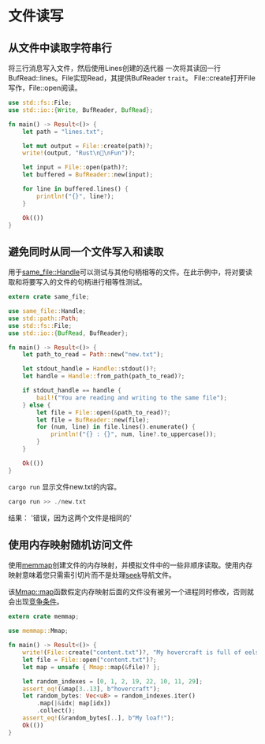 # 文件读写

## 从文件中读取字符串行

将三行消息写入文件，然后使用Lines创建的迭代器 一次将其读回一行BufRead::lines。File实现Read，其提供BufReader `trait`。 File::create打开File写作，File::open阅读。

```rust
use std::fs::File;
use std::io::{Write, BufReader, BufRead};

fn main() -> Result<()> {
    let path = "lines.txt";

    let mut output = File::create(path)?;
    write!(output, "Rust\n💖\nFun")?;

    let input = File::open(path)?;
    let buffered = BufReader::new(input);

    for line in buffered.lines() {
        println!("{}", line?);
    }

    Ok(())
}
```

## 避免同时从同一个文件写入和读取

用于[same_file::Handle](https://docs.rs/same-file/*/same_file/struct.Handle.html)可以测试与其他句柄相等的文件。在此示例中，将对要读取和将要写入的文件的句柄进行相等性测试。

```rust
extern crate same_file;

use same_file::Handle;
use std::path::Path;
use std::fs::File;
use std::io::{BufRead, BufReader};

fn main() -> Result<()> {
    let path_to_read = Path::new("new.txt");

    let stdout_handle = Handle::stdout()?;
    let handle = Handle::from_path(path_to_read)?;

    if stdout_handle == handle {
        bail!("You are reading and writing to the same file");
    } else {
        let file = File::open(&path_to_read)?;
        let file = BufReader::new(file);
        for (num, line) in file.lines().enumerate() {
            println!("{} : {}", num, line?.to_uppercase());
        }
    }

    Ok(())
}
```

`cargo run` 显示文件new.txt的内容。

```rust
cargo run >> ./new.txt
```

结果： '错误，因为这两个文件是相同的'

## 使用内存映射随机访问文件

使用[memmap](https://docs.rs/memmap/0.7.0/memmap/)创建文件的内存映射，并模拟文件中的一些非顺序读取。使用内存映射意味着您只需索引切片而不是处理[seek](https://doc.rust-lang.org/std/fs/struct.File.html#method.seek)导航文件。

该[Mmap::map](https://docs.rs/memmap/*/memmap/struct.Mmap.html#method.map)函数假定内存映射后面的文件没有被另一个进程同时修改，否则就会出现[竞争条件](https://en.wikipedia.org/wiki/Race_condition#File_systems)。

```rust
extern crate memmap;

use memmap::Mmap;

fn main() -> Result<()> {
    write!(File::create("content.txt")?, "My hovercraft is full of eels!")?;
    let file = File::open("content.txt")?;
    let map = unsafe { Mmap::map(&file)? };

    let random_indexes = [0, 1, 2, 19, 22, 10, 11, 29];
    assert_eq!(&map[3..13], b"hovercraft");
    let random_bytes: Vec<u8> = random_indexes.iter()
        .map(|&idx| map[idx])
        .collect();
    assert_eq!(&random_bytes[..], b"My loaf!");
    Ok(())
}
```